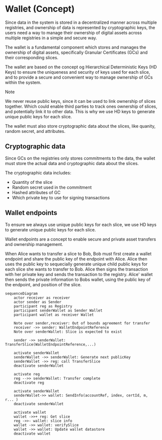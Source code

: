 # Wallet (Concept)

Since data in the system is stored in a decentralized manner across multiple registries,
and ownership of data is represented by cryptographic keys,
the users need a way to manage their ownership of digital assets across multiple registries in a simple and secure way.

The wallet is a fundamental component which stores and manages the ownership of digital assets, specifically Granular Certificates (GCs) and their corresponding slices.

The wallet are based on the concept og Hierarchical Deterministic Keys (HD Keys) to ensure the uniqueness and security of keys used for each slice,
and to provide a secure and convenient way to manage ownership of GCs within the system.

> [!NOTE]
> We never reuse public keys, since it can be used to link ownership of slices together.
> Which could enable third parties to track ones ownership of slices, and potentially link it to other data.
> This is why we use HD keys to generate unique public keys for each slice.

The wallet must also store cryptographic data about the slices, like quanity, random secret, and attributes.

## Cryptographic data

Since GCs on the registries only stores commitments to the data, the wallet must store the actual data and cryptographic data about the slices.

The cryptographic data includes:
- Quantity of the slice
- Random secret used in the commitment
- Hashed attributes of GC
- Which private key to use for signing transactions

## Wallet endpoints

To ensure we always use unique public keys for each slice, we use HD keys to generate unique public keys for each slice.

Wallet endpoints are a concept to enable secure and private asset transfers and ownership management.

When Alice wants to transfer a slice to Bob, Bob must first create a wallet endpoint and share the public key of the endpoint with Alice.
Alice then uses the public key to sequecially generate unique child public keys for each slice she wants to transfer to Bob.
Alice then signs the transaction with her private key and sends the transaction to the registry.
Alice' wallet then sends the private information to Bobs wallet, using the public key of the endpoint, and position of the slice.

```mermaid
sequenceDiagram
    actor receiver as receiver
    actor sender as Sender
    participant reg as Registry
    participant senderWallet as Sender Wallet
    participant wallet as receiver Wallet

    Note over sender,receiver: Out of bounds agreement for transfer
    receiver ->> sender: WalletEndpointReference
    Note over senderWallet: Slice is expected to exist

    sender ->> senderWallet: TransferSlice(WalletEndpointReference,...)

    activate senderWallet
    senderWallet ->> senderWallet: Generate next publicKey
    senderWallet ->> reg: call TransferSlice
    deactivate senderWallet

    activate reg
    reg -->> senderWallet: Transfer complete
    deactivate reg

    activate senderWallet
    senderWallet->> wallet: SendInfo(accountRef, index, certId, m, r... )
    deactivate senderWallet

    activate wallet
    wallet ->>+ reg: Get slice
    reg ->>- wallet: slice info
    wallet ->> wallet: verifySlice
    wallet ->> wallet: Update wallet datastore
    deactivate wallet
```
